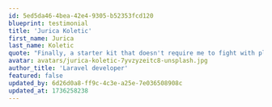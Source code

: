 ```yaml
---
id: 5ed5da46-4bea-42e4-9305-b52353fcd120
blueprint: testimonial
title: 'Jurica Koletic'
first_name: Jurica
last_name: Koletic
quote: "Finally, a starter kit that doesn't require me to fight with plugins. It's like coding on easy mode, but with pro-level results!"
avatar: avatars/jurica-koletic-7yvzyzeitc8-unsplash.jpg
author_title: 'Laravel developer'
featured: false
updated_by: 6d26d0a8-ff9c-4c3e-a25e-7e036508908c
updated_at: 1736258238
---
```

